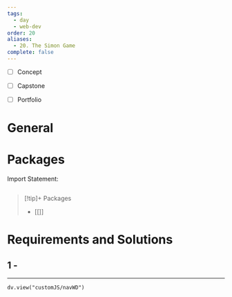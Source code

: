 ```yaml
---
tags:
  - day
  - web-dev
order: 20
aliases:
  - 20. The Simon Game
complete: false
---
```

- [ ] Concept
- [ ] Capstone
- [ ] Portfolio


# General


# Packages
Import Statement:
```js

```


> [!tip]+ Packages
> - [[]]


# Requirements and Solutions
## 1 -  

<hr />

```dataviewjs
dv.view("customJS/navWD")
```